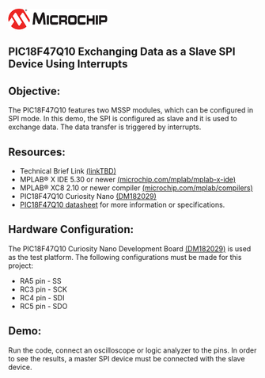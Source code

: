 <div id="readme" class="Box-body readme blob js-code-block-container">
<article class="markdown-body entry-content p-3 p-md-6" itemprop="text"><p><a href="https://www.microchip.com" rel="nofollow"><img src="images/MicrochipLogo.png" alt="MCHP" style="max-width:100%;"></a></p>


# PIC18F47Q10 Exchanging Data as a Slave SPI Device Using Interrupts

## Objective:
The PIC18F47Q10 features two MSSP modules, which can be configured in SPI mode.
In this demo, the SPI is configured as slave and it is used to exchange data. The data transfer is triggered by interrupts.

## Resources:
- Technical Brief Link [(linkTBD)](http://www.microchip.com/)
- MPLAB® X IDE 5.30 or newer [(microchip.com/mplab/mplab-x-ide)](http://www.microchip.com/mplab/mplab-x-ide)
- MPLAB® XC8 2.10 or newer compiler [(microchip.com/mplab/compilers)](http://www.microchip.com/mplab/compilers)
- PIC18F47Q10 Curiosity Nano [(DM182029)](https://www.microchip.com/Developmenttools/ProductDetails/DM182029)
- [PIC18F47Q10 datasheet](http://ww1.microchip.com/downloads/en/DeviceDoc/40002043D.pdf) for more information or specifications.

## Hardware Configuration:
The PIC18F47Q10 Curiosity Nano Development Board [(DM182029)](https://www.microchip.com/Developmenttools/ProductDetails/DM182029) is used as the test platform.
The following configurations must be made for this project:
- RA5 pin - SS
- RC3 pin - SCK
- RC4 pin - SDI
- RC5 pin - SDO

## Demo:
Run the code, connect an oscilloscope or logic analyzer to the pins. In order to see the results, a master SPI device must be connected with the slave device.
